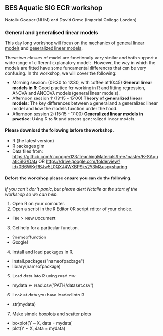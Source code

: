 ## BES Aquatic SIG ECR workshop

Natalie Cooper (NHM) and David Orme (Imperial College London)

### General and generalised linear models

This day long workshop will focus on the mechanics of  [general linear models](https://en.wikipedia.org/wiki/General_linear_model) and [generalized linear models](https://en.wikipedia.org/wiki/Generalized_linear_model).

These two classes of model are functionally very similar and both support a wide range of different explanatory models. However, the way in which the models are fitted have some fundamental differences that can be very confusing. In ths workshop, we will cover the following:

* Morning session: (09:30 to 12:30, with coffee at 10:45)
  __General linear models in R__: Good practice for working in R and fitting regression, ANOVA and ANCOVA models (general linear models).
* Afternoon session 1: (13:15 - 15:00)
  __Theory of generalized linear models__: The key differences between a general and a generalized linear model and how the models function under the hood.
* Afternoon session 2: (15:15 - 17:00)
  __Generalized linear models in practice__: Using R to fit and assess generalized linear models.

#### Please download the following before the workshop.

* R (the latest version)
* R packages glm
* Data files from: https://github.com/nhcooper123/TeachingMaterials/tree/master/BESAquaticSIG/Data OR https://drive.google.com/folderview?id=0B6WKgRBJw5LOQXJ4WXBPSks2V3M&usp=sharing

#### Before the workshop please ensure you can do the following. 
*If you can't don't panic, but please alert Natalie at the start of the workshop so we can help.*

1. Open R on your computer.
2. Open a script in the R Editor OR script editor of your choice.
  * File > New Document
3. Get help for a particular function.
  * ?nameoffunction
  * Google!
4. Install and load packages in R.
  * install.packages("nameofpackage")
  * library(nameofpackage)
5. Load data into R using read.csv
  * mydata <- read.csv("PATH/dataset.csv")
6. Look at data you have loaded into R.
  * str(mydata)
7. Make simple boxplots and scatter plots
  * boxplot(Y ~ X, data = mydata)
  * plot(Y ~ X, data = mydata)
